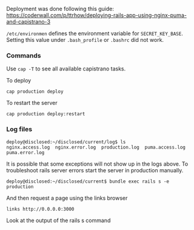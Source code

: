 Deployment was done following this guide: https://coderwall.com/p/ttrhow/deploying-rails-app-using-nginx-puma-and-capistrano-3

`/etc/environmen` defines the environment variable for `SECRET_KEY_BASE`. Setting this value under `.bash_profile` or `.bashrc` did not work.

### Commands

Use `cap -T` to see all available capistrano tasks.

To deploy

```
cap production deploy
```

To restart the server

```
cap production deploy:restart
```

### Log files


```
deploy@disclosed:~/disclosed/current/log$ ls
nginx.access.log  nginx.error.log  production.log  puma.access.log  puma.error.log
```

It is possible that some exceptions will not show up in the logs above.
To troubleshoot rails server errors start the server in production manually.

```
deploy@disclosed:~/disclosed/current$ bundle exec rails s -e production
```

And then request a page using the links browser

```
links http://0.0.0.0:3000
```

Look at the output of the rails s command


